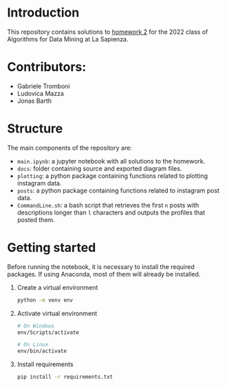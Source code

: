 # Introduction
This repository contains solutions to [homework 2](https://github.com/lucamaiano/ADM/tree/master/2022/Homework_2) for the 2022 class of  Algorithms for Data Mining at La Sapienza.

# Contributors:
* Gabriele Tromboni
* Ludovica Mazza
* Jonas Barth

# Structure

The main components of the repository are:

* `main.ipynb`: a jupyter notebook with all solutions to the homework.
* `docs`: folder containing source and exported diagram files.
* `plotting`: a python package containing functions related to plotting instagram data.
* `posts`: a python package containing functions related to instagram post data. 
* `CommandLine.sh`: a bash script that retrieves the first `n` posts with descriptions longer than `l` characters and outputs the profiles that posted them.


# Getting started
Before running the notebook, it is necessary to install the required packages. If using Anaconda, most of them will already be installed.

1. Create a virtual environment
    ```bash
    python -m venv env
    ```

2. Activate virtual environment 
   ```bash
   # On Windows
   env/Scripts/activate

   # On Linux
   env/bin/activate
   ```

3. Install requirements
   ```bash
   pip install -r requirements.txt
   ```
